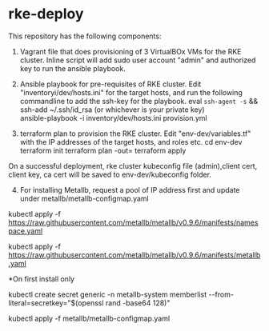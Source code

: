 # rke-deploy

This repository has the following components:

1. Vagrant file that does provisioning of 3 VirtualBOx VMs for the RKE cluster.
Inline script will add sudo user account "admin" and authorized key to run the ansible playbook.

2. Ansible playbook for pre-requisites of RKE cluster.
Edit "inventoryi/dev/hosts.ini" for the target hosts, and run the following commandline to add the ssh-key for the playbook.
eval `ssh-agent -s` && ssh-add ~/.ssh/id_rsa (or whichever is your private key)  
ansible-playbook -i inventory/dev/hosts.ini provision.yml

3. terraform plan to provision the RKE cluster.
Edit "env-dev/variables.tf" with the IP addresses of the target hosts, and roles etc.
cd env-dev
terraform init
terraform plan -out=<your plan name>
terraform apply <your plan name>

On a successful deployment, rke cluster kubeconfig file (admin),client cert, client key, ca cert will be saved to env-dev/kubeconfig folder.

4. For installing Metallb, request a pool of IP address first and update under metallb/metallb-configmap.yaml

kubectl apply -f https://raw.githubusercontent.com/metallb/metallb/v0.9.6/manifests/namespace.yaml

kubectl apply -f https://raw.githubusercontent.com/metallb/metallb/v0.9.6/manifests/metallb.yaml

*On first install only

kubectl create secret generic -n metallb-system memberlist --from-literal=secretkey="$(openssl rand -base64 128)"

kubectl apply -f metallb/metallb-configmap.yaml

